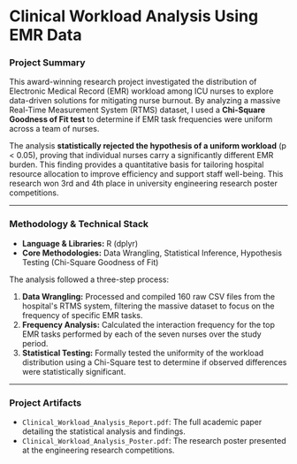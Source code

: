 # Clinical Workload Analysis Using EMR Data

### Project Summary

This award-winning research project investigated the distribution of Electronic Medical Record (EMR) workload among ICU nurses to explore data-driven solutions for mitigating nurse burnout. By analyzing a massive Real-Time Measurement System (RTMS) dataset, I used a **Chi-Square Goodness of Fit test** to determine if EMR task frequencies were uniform across a team of nurses.

The analysis **statistically rejected the hypothesis of a uniform workload** (p < 0.05), proving that individual nurses carry a significantly different EMR burden. This finding provides a quantitative basis for tailoring hospital resource allocation to improve efficiency and support staff well-being. This research won 3rd and 4th place in university engineering research poster competitions.

---

### Methodology & Technical Stack

* **Language & Libraries:** R (dplyr)
* **Core Methodologies:** Data Wrangling, Statistical Inference, Hypothesis Testing (Chi-Square Goodness of Fit)

The analysis followed a three-step process:

1.  **Data Wrangling:** Processed and compiled 160 raw CSV files from the hospital's RTMS system, filtering the massive dataset to focus on the frequency of specific EMR tasks.
2.  **Frequency Analysis:** Calculated the interaction frequency for the top EMR tasks performed by each of the seven nurses over the study period.
3.  **Statistical Testing:** Formally tested the uniformity of the workload distribution using a Chi-Square test to determine if observed differences were statistically significant.

---

### Project Artifacts

* `Clinical_Workload_Analysis_Report.pdf`: The full academic paper detailing the statistical analysis and findings.
* `Clinical_Workload_Analysis_Poster.pdf`: The research poster presented at the engineering research competitions.
